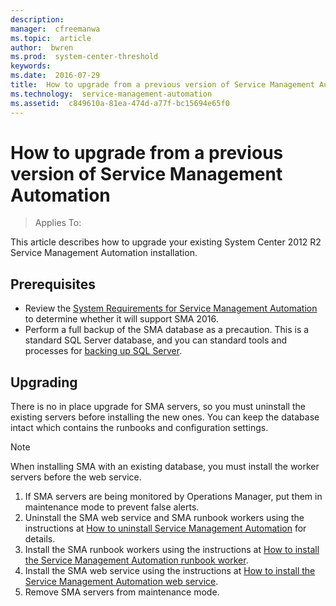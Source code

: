 ```yaml
---
description:  
manager:  cfreemanwa
ms.topic:  article
author:  bwren
ms.prod:  system-center-threshold
keywords:  
ms.date:  2016-07-29
title:  How to upgrade from a previous version of Service Management Automation
ms.technology:  service-management-automation
ms.assetid:  c849610a-81ea-474d-a77f-bc15694e65f0
---
```


# How to upgrade from a previous version of Service Management Automation

>Applies To:

This article describes how to upgrade your existing System Center 2012 R2 Service Management Automation installation.

## Prerequisites

- Review the [System Requirements for Service Management Automation](System-requirements-for-Service-Management-Automation.md) to determine whether it will support SMA 2016.
- Perform a full backup of the SMA database as a precaution. This is a standard SQL Server database, and you can standard tools and processes for [backing up SQL Server](http://go.microsoft.com/fwlink/p/?LinkId=216936).

## Upgrading

There is no in place upgrade for SMA servers, so you must uninstall the existing servers before installing the new ones.  You can keep the database intact which contains the runbooks and configuration settings.  

> [!NOTE]
When installing SMA with an existing database, you must install the worker servers before the web service.

1. If SMA servers are being monitored by Operations Manager, put them in maintenance mode to prevent false alerts.
2. Uninstall the SMA web service and SMA runbook workers using the instructions at [How to uninstall Service Management Automation](How-to-uninstall-Service-Management-Automation.md) for details.
3. Install the SMA runbook workers using the instructions at [How to install the Service Management Automation runbook worker](How-to-install-the-Service-Management-Automation-runbook-worker.md).
4. Install the SMA web service using the instructions at [How to install the Service Management Automation web service](How-to-install-the-Service-Management-Automation-web-service.md).
5. Remove SMA servers from maintenance mode.

